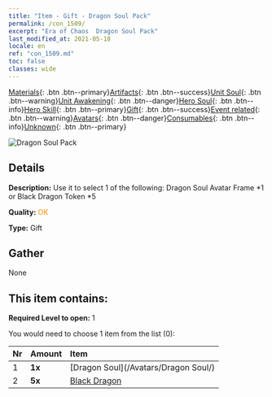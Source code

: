 ```yaml
---
title: "Item - Gift - Dragon Soul Pack"
permalink: /con_1509/
excerpt: "Era of Chaos  Dragon Soul Pack"
last_modified_at: 2021-05-18
locale: en
ref: "con_1509.md"
toc: false
classes: wide
---
```

 [Materials](/Items/){: .btn .btn--primary}[Artifacts](/Items/Artifacts/){: .btn .btn--success}[Unit Soul](/Items/UnitSoul/){: .btn .btn--warning}[Unit Awakening](/Items/UnitAwakening/){: .btn .btn--danger}[Hero Soul](/Items/HeroSoul/){: .btn .btn--info}[Hero Skill](/Items/HeroSkill/){: .btn .btn--primary}[Gift](/Items/Gift/){: .btn .btn--success}[Event related](/Items/Events/){: .btn .btn--warning}[Avatars](/Items/Avatars/){: .btn .btn--danger}[Consumables](/Items/Consumables/){: .btn .btn--info}[Unknown](/Items/Unknown/){: .btn .btn--primary}

 ![Dragon Soul Pack](/images/t/i_907123.png)

## Details
 **Description:** Use it to select 1 of the following: Dragon Soul Avatar Frame *1 or Black Dragon Token *5

 **Quality:** <span style="color: #FF8C00">OK</span>

 **Type:** Gift

## Gather

  None

## This item contains:

 **Required Level to open:** 1

 You would need to choose 1 item from the list (0):

  | Nr | Amount |     Item    |
  |:---|:-------|:------------|
  | 1 |  **1x** | [Dragon Soul](/Avatars/Dragon Soul/) |  | 
  | 2 |  **5x** | [Black Dragon](/Items/unt_250/) |  | 
